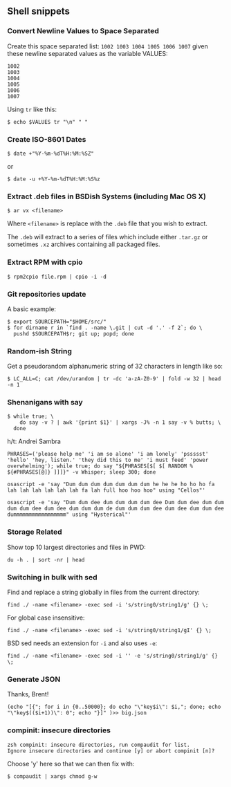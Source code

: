 ## Shell snippets

### Convert Newline Values to Space Separated

Create this space separated list: `1002 1003 1004 1005 1006 1007` given
these newline separated values as the variable VALUES:

```
1002
1003
1004
1005
1006
1007
```

Using `tr` like this:

```
$ echo $VALUES tr "\n" " "
```

### Create ISO-8601 Dates

```
$ date +"%Y-%m-%dT%H:%M:%SZ"
```

or

```
$ date -u +%Y-%m-%dT%H:%M:%S%z
```

### Extract .deb files in BSDish Systems (including Mac OS X)

```
$ ar vx <filename>
```

Where `<filename>` is replace with the `.deb` file that you wish to extract.

The `.deb` will extract to a series of files which include either `.tar.gz`
or sometimes `.xz` archives containing all packaged files.

### Extract RPM with cpio

```
$ rpm2cpio file.rpm | cpio -i -d
```

### Git repositories update

A basic example:

```
$ export SOURCEPATH="$HOME/src/"
$ for dirname r in `find . -name \.git | cut -d '.' -f 2`; do \
  pushd $SOURCEPATH$r; git up; popd; done
```

### Random-ish String

Get a pseudorandom alphanumeric string of 32 characters in length like so:

```
$ LC_ALL=C; cat /dev/urandom | tr -dc 'a-zA-Z0-9' | fold -w 32 | head -n 1
```

### Shenanigans with say

```
$ while true; \
    do say -v ? | awk '{print $1}' | xargs -J% -n 1 say -v % butts; \
  done
```

h/t: Andrei Sambra

```
PHRASES=('please help me' 'i am so alone' 'i am lonely' 'pssssst' 'hello' 'hey, listen.' 'they did this to me' 'i must feed' 'power overwhelming'); while true; do say "${PHRASES[$[ $[ RANDOM % ${#PHRASES[@]} ]]]}" -v Whisper; sleep 300; done
```

```
osascript -e 'say "Dum dum dum dum dum dum dum he he he ho ho ho fa lah lah lah lah lah lah fa lah full hoo hoo hoo" using "Cellos"'
```

```
osascript -e 'say "Dum dum dee dum dum dum dum dee Dum dum dee dum dum dum dum dee dum dee dum dum dum de dum dum dum dee dum dee dum dum dee dummmmmmmmmmmmmmmmm" using "Hysterical"'

```

### Storage Related

Show top 10 largest directories and files in PWD:

```
du -h . | sort -nr | head
```

### Switching in bulk with sed

Find and replace a string globally in files from the current directory:

```
find ./ -name <filename> -exec sed -i 's/string0/string1/g' {} \;
```

For global case insensitive:

```
find ./ -name <filename> -exec sed -i 's/string0/string1/gI' {} \;
```

BSD sed needs an extension for `-i` and also uses `-e`:

```
find ./ -name <filename> -exec sed -i '' -e 's/string0/string1/g' {} \;
```

### Generate JSON

Thanks, Brent!

```
(echo "[{"; for i in {0..50000}; do echo "\"key$i\": $i,"; done; echo "\"key$(($i+1))\": 0"; echo "}]" )>> big.json
```

### compinit: insecure directories

```
zsh compinit: insecure directories, run compaudit for list.
Ignore insecure directories and continue [y] or abort compinit [n]?
```

Choose 'y' here so that we can then fix with:

```
$ compaudit | xargs chmod g-w
```
